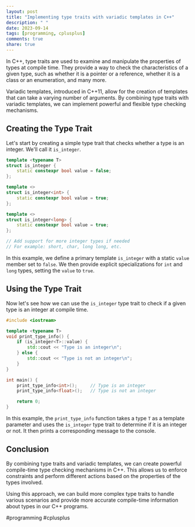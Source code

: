 ```yaml
---
layout: post
title: "Implementing type traits with variadic templates in C++"
description: " "
date: 2023-09-14
tags: [programming, cplusplus]
comments: true
share: true
---
```


In C++, type traits are used to examine and manipulate the properties of types at compile time. They provide a way to check the characteristics of a given type, such as whether it is a pointer or a reference, whether it is a class or an enumeration, and many more.

Variadic templates, introduced in C++11, allow for the creation of templates that can take a varying number of arguments. By combining type traits with variadic templates, we can implement powerful and flexible type checking mechanisms.

## Creating the Type Trait

Let's start by creating a simple type trait that checks whether a type is an integer. We'll call it `is_integer`.

```cpp
template <typename T>
struct is_integer {
    static constexpr bool value = false;
};

template <>
struct is_integer<int> {
    static constexpr bool value = true;
};

template <>
struct is_integer<long> {
    static constexpr bool value = true;
};

// Add support for more integer types if needed
// For example: short, char, long long, etc.
```

In this example, we define a primary template `is_integer` with a static `value` member set to `false`. We then provide explicit specializations for `int` and `long` types, setting the `value` to `true`.

## Using the Type Trait

Now let's see how we can use the `is_integer` type trait to check if a given type is an integer at compile time.

```cpp
#include <iostream>

template <typename T>
void print_type_info() {
    if (is_integer<T>::value) {
        std::cout << "Type is an integer\n";
    } else {
        std::cout << "Type is not an integer\n";
    }
}

int main() {
    print_type_info<int>();     // Type is an integer
    print_type_info<float>();   // Type is not an integer

    return 0;
}
```

In this example, the `print_type_info` function takes a type `T` as a template parameter and uses the `is_integer` type trait to determine if it is an integer or not. It then prints a corresponding message to the console.

## Conclusion

By combining type traits and variadic templates, we can create powerful compile-time type checking mechanisms in C++. This allows us to enforce constraints and perform different actions based on the properties of the types involved.

Using this approach, we can build more complex type traits to handle various scenarios and provide more accurate compile-time information about types in our C++ programs.

#programming #cplusplus